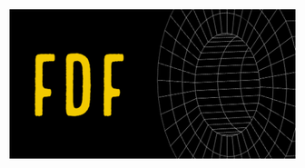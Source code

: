 <img src="https://github.com/RIDWANE-EL-FILALI/FDF/blob/master/img/My%20project-2.png">











































